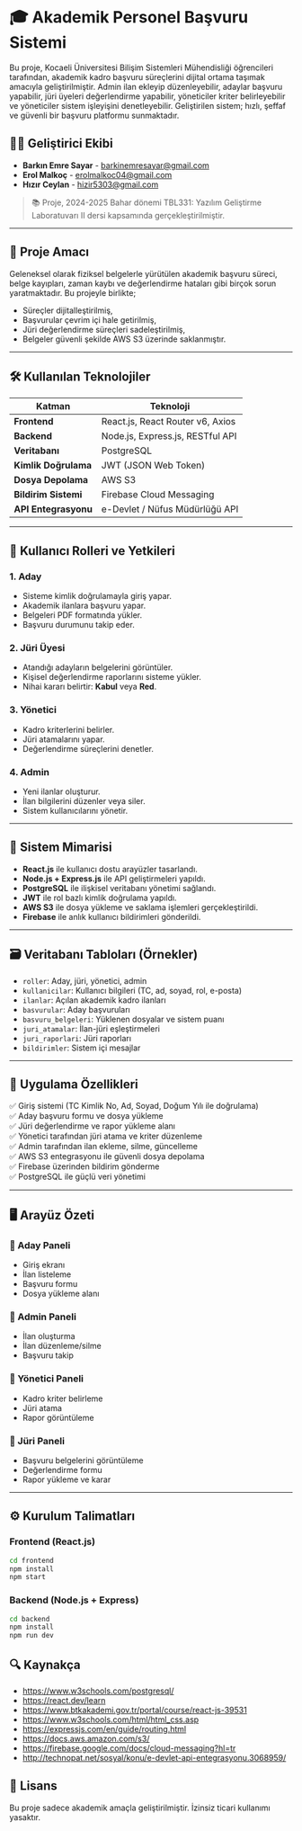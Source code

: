 # 🎓 Akademik Personel Başvuru Sistemi

Bu proje, Kocaeli Üniversitesi Bilişim Sistemleri Mühendisliği öğrencileri tarafından, akademik kadro başvuru süreçlerini dijital ortama taşımak amacıyla geliştirilmiştir. Admin ilan ekleyip düzenleyebilir, adaylar başvuru yapabilir, jüri üyeleri değerlendirme yapabilir, yöneticiler kriter belirleyebilir ve yöneticiler sistem işleyişini denetleyebilir. Geliştirilen sistem; hızlı, şeffaf ve güvenli bir başvuru platformu sunmaktadır.

## 👨‍💻 Geliştirici Ekibi

- **Barkın Emre Sayar** - barkinemresayar@gmail.com  
- **Erol Malkoç** - erolmalkoc04@gmail.com  
- **Hızır Ceylan** - hizir5303@gmail.com

> 📚 Proje, 2024-2025 Bahar dönemi TBL331: Yazılım Geliştirme Laboratuvarı II dersi kapsamında gerçekleştirilmiştir.

---

## 🧠 Proje Amacı

Geleneksel olarak fiziksel belgelerle yürütülen akademik başvuru süreci, belge kayıpları, zaman kaybı ve değerlendirme hataları gibi birçok sorun yaratmaktadır. Bu projeyle birlikte;

- Süreçler dijitalleştirilmiş,
- Başvurular çevrim içi hale getirilmiş,
- Jüri değerlendirme süreçleri sadeleştirilmiş,
- Belgeler güvenli şekilde AWS S3 üzerinde saklanmıştır.

---

## 🛠️ Kullanılan Teknolojiler

| Katman            | Teknoloji                            |
|------------------|--------------------------------------|
| **Frontend**     | React.js, React Router v6, Axios     |
| **Backend**      | Node.js, Express.js, RESTful API     |
| **Veritabanı**   | PostgreSQL                           |
| **Kimlik Doğrulama** | JWT (JSON Web Token)             |
| **Dosya Depolama**| AWS S3                              |
| **Bildirim Sistemi** | Firebase Cloud Messaging         |
| **API Entegrasyonu** | e-Devlet / Nüfus Müdürlüğü API   |

---

## 👤 Kullanıcı Rolleri ve Yetkileri

### 1. Aday
- Sisteme kimlik doğrulamayla giriş yapar.
- Akademik ilanlara başvuru yapar.
- Belgeleri PDF formatında yükler.
- Başvuru durumunu takip eder.

### 2. Jüri Üyesi
- Atandığı adayların belgelerini görüntüler.
- Kişisel değerlendirme raporlarını sisteme yükler.
- Nihai kararı belirtir: **Kabul** veya **Red**.

### 3. Yönetici
- Kadro kriterlerini belirler.
- Jüri atamalarını yapar.
- Değerlendirme süreçlerini denetler.

### 4. Admin
- Yeni ilanlar oluşturur.
- İlan bilgilerini düzenler veya siler.
- Sistem kullanıcılarını yönetir.

---

## 📐 Sistem Mimarisi

- **React.js** ile kullanıcı dostu arayüzler tasarlandı.
- **Node.js + Express.js** ile API geliştirmeleri yapıldı.
- **PostgreSQL** ile ilişkisel veritabanı yönetimi sağlandı.
- **JWT** ile rol bazlı kimlik doğrulama yapıldı.
- **AWS S3** ile dosya yükleme ve saklama işlemleri gerçekleştirildi.
- **Firebase** ile anlık kullanıcı bildirimleri gönderildi.

---

## 🗃️ Veritabanı Tabloları (Örnekler)

- `roller`: Aday, jüri, yönetici, admin
- `kullanicilar`: Kullanıcı bilgileri (TC, ad, soyad, rol, e-posta)
- `ilanlar`: Açılan akademik kadro ilanları
- `basvurular`: Aday başvuruları
- `basvuru_belgeleri`: Yüklenen dosyalar ve sistem puanı
- `juri_atamalar`: İlan-jüri eşleştirmeleri
- `juri_raporlari`: Jüri raporları
- `bildirimler`: Sistem içi mesajlar

---

## 🎯 Uygulama Özellikleri

✅ Giriş sistemi (TC Kimlik No, Ad, Soyad, Doğum Yılı ile doğrulama)  
✅ Aday başvuru formu ve dosya yükleme  
✅ Jüri değerlendirme ve rapor yükleme alanı  
✅ Yönetici tarafından jüri atama ve kriter düzenleme  
✅ Admin tarafından ilan ekleme, silme, güncelleme  
✅ AWS S3 entegrasyonu ile güvenli dosya depolama  
✅ Firebase üzerinden bildirim gönderme  
✅ PostgreSQL ile güçlü veri yönetimi

---

## 🖥️ Arayüz Özeti

### 🔹 Aday Paneli
- Giriş ekranı
- İlan listeleme
- Başvuru formu
- Dosya yükleme alanı

### 🔹 Admin Paneli
- İlan oluşturma
- İlan düzenleme/silme
- Başvuru takip

### 🔹 Yönetici Paneli
- Kadro kriter belirleme
- Jüri atama
- Rapor görüntüleme

### 🔹 Jüri Paneli
- Başvuru belgelerini görüntüleme
- Değerlendirme formu
- Rapor yükleme ve karar

---

## ⚙️ Kurulum Talimatları

### Frontend (React.js)

```bash
cd frontend
npm install
npm start
```

### Backend (Node.js + Express)

```bash
cd backend
npm install
npm run dev
```

## 🔍 Kaynakça
- https://www.w3schools.com/postgresql/
- https://react.dev/learn
- https://www.btkakademi.gov.tr/portal/course/react-js-39531
- https://www.w3schools.com/html/html_css.asp
- https://expressjs.com/en/guide/routing.html
- https://docs.aws.amazon.com/s3/
- https://firebase.google.com/docs/cloud-messaging?hl=tr
- http://technopat.net/sosyal/konu/e-devlet-api-entegrasyonu.3068959/

## 📣 Lisans
Bu proje sadece akademik amaçla geliştirilmiştir. İzinsiz ticari kullanımı yasaktır.
